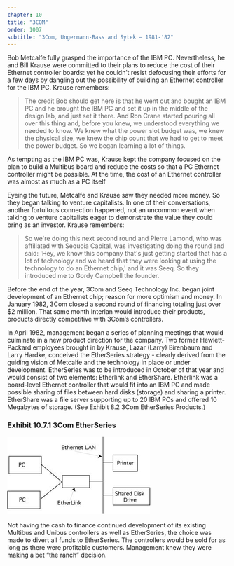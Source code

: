 ```yaml
---
chapter: 10
title: "3COM"
order: 1007
subtitle: "3Com, Ungermann-Bass and Sytek – 1981-'82"
---
```


Bob Metcalfe fully grasped the importance of the IBM PC. Nevertheless, he and Bill Krause were committed to their plans to reduce the cost of their Ethernet controller boards: yet he couldn’t resist defocusing their efforts for a few days by dangling out the possibility of building an Ethernet controller for the IBM PC. Krause remembers:

>The credit Bob should get here is that he went out and bought an IBM PC and he brought the IBM PC and set it up in the middle of the design lab, and just set it there. And Ron Crane started pouring all over this thing and, before you knew, we understood everything we needed to know. We knew what the power slot budget was, we knew the physical size, we knew the chip count that we had to get to meet the power budget. So we began learning a lot of things.

As tempting as the IBM PC was, Krause kept the company focused on the plan to build a Multibus board and reduce the costs so that a PC Ethernet controller might be possible. At the time, the cost of an Ethernet controller was almost as much as a PC itself

Eyeing the future, Metcalfe and Krause saw they needed more money. So they began talking to venture capitalists. In one of their conversations, another fortuitous connection happened, not an uncommon event when talking to venture capitalists eager to demonstrate the value they could bring as an investor. Krause remembers:

>So we're doing this next second round and Pierre Lamond, who was affiliated with Sequoia Capital, was investigating doing the round and said: 'Hey, we know this company that's just getting started that has a lot of technology and we heard that they were looking at using the technology to do an Ethernet chip,' and it was Seeq. So they introduced me to Gordy Campbell the founder.

Before the end of the year, 3Com and Seeq Technology Inc. began joint development of an Ethernet chip; reason for more optimism and money. In January 1982, 3Com closed a second round of financing totaling just over $2 million. That same month Interlan would introduce their products, products directly competitive with 3Com’s controllers.

In April 1982, management began a series of planning meetings that would culminate in a new product direction for the company. Two former Hewlett-Packard employees brought in by Krause, Lazar (Larry) Birenbaum and Larry Hardke, conceived the EtherSeries strategy - clearly derived from the guiding vision of Metcalfe and the technology in place or under development. EtherSeries was to be introduced in October of that year and would consist of two elements: Etherlink and EtherShare. Etherlink was a board-level Ethernet controller that would fit into an IBM PC and made possible sharing of files between hard disks (storage) and sharing a printer. EtherShare was a file server supporting up to 20 IBM PCs and offered 10 Megabytes of storage. (See Exhibit 8.2 3Com EtherSeries Products.)

### Exhibit 10.7.1 3Com EtherSeries

![diagram of 3COM Ether Series](/assets/img/ex-10.7.1_3COM_Ether_Series.jpg)

Not having the cash to finance continued development of its existing Multibus and Unibus controllers as well as EtherSeries, the choice was made to divert all funds to EtherSeries. The controllers would be sold for as long as there were profitable customers. Management knew they were making a bet “the ranch” decision.
